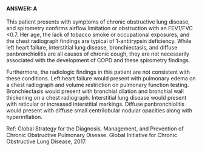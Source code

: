 #### ANSWER: A

This patient presents with symptoms of chronic obstructive lung disease, and spirometry confirms airflow limitation or obstruction with an FEV1/FVC <0.7. Her age, the lack of tobacco smoke or occupational exposures, and the chest radiograph findings are typical of 1-antitrypsin deficiency. While left heart failure, interstitial lung disease, bronchiectasis, and diffuse panbronchiolitis are all causes of chronic cough, they are not necessarily associated with the development of COPD and these spirometry findings. 

Furthermore, the radiologic findings in this patient are not consistent with these conditions. Left heart failure would present with pulmonary edema on a chest radiograph and volume restriction on pulmonary function testing. Bronchiectasis would present with bronchial dilation and bronchial wall thickening on a chest radiograph. Interstitial lung disease would present with reticular or increased interstitial markings. Diffuse panbronchiolitis would present with diffuse small centrilobular nodular opacities along with hyperinflation.

Ref: Global Strategy for the Diagnosis, Management, and Prevention of Chronic Obstructive Pulmonary Disease. Global Initiative for Chronic Obstructive Lung Disease, 2017.
